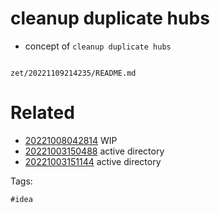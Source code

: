 # cleanup duplicate hubs

- concept of `cleanup duplicate hubs`

```
```

` zet/20221109214235/README.md `

# Related

- [20221008042814](/zet/20221008042814/README.md) WIP
- [20221003150488](/zet/20221003150488/README.md) active directory
- [20221003151144](/zet/20221003151144/README.md) active directory

Tags:

    #idea
